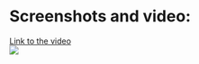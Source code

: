 # Screenshots and video:
<div>
<a href="https://youtu.be/GI_m390kFXA" target="_blank" >Link to the video</a>
</div>
<div>
<img src="https://res.cloudinary.com/mokaweb/image/upload/v1602766501/ValueBlue/project.png" />
</div>
